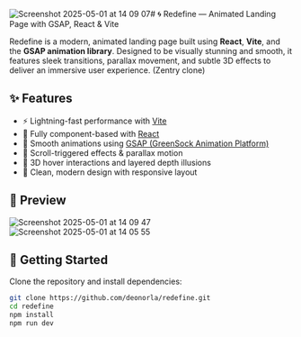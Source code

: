 ![Screenshot 2025-05-01 at 14 09 07](https://github.com/user-attachments/assets/bf3c039f-d1ef-4e82-8f3d-13d1583f5aa1)# 🌀 Redefine — Animated Landing Page with GSAP, React & Vite

Redefine is a modern, animated landing page built using **React**, **Vite**, and the **GSAP animation library**. Designed to be visually stunning and smooth, it features sleek transitions, parallax movement, and subtle 3D effects to deliver an immersive user experience. (Zentry clone)

## ✨ Features

- ⚡ Lightning-fast performance with [Vite](https://vitejs.dev/)
- 🧠 Fully component-based with [React](https://reactjs.org/)
- 🎯 Smooth animations using [GSAP (GreenSock Animation Platform)](https://gsap.com/)
- 🎥 Scroll-triggered effects & parallax motion
- 🧊 3D hover interactions and layered depth illusions
- 🎨 Clean, modern design with responsive layout

## 📸 Preview


![Screenshot 2025-05-01 at 14 09 47](https://github.com/user-attachments/assets/da314740-b731-4a82-874a-c97d107dee8b)
![Screenshot 2025-05-01 at 14 05 55](https://github.com/user-attachments/assets/08bdd310-eb2d-41f9-aded-ee5cb443fab4)



## 🚀 Getting Started

Clone the repository and install dependencies:

```bash
git clone https://github.com/deonorla/redefine.git
cd redefine
npm install
npm run dev
